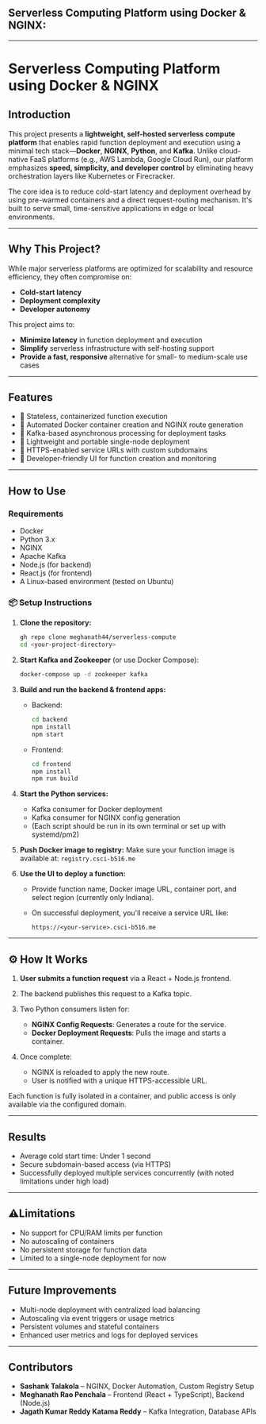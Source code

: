 ## Serverless Computing Platform using Docker & NGINX:

---

# Serverless Computing Platform using Docker & NGINX

## Introduction

This project presents a **lightweight, self-hosted serverless compute platform** that enables rapid function deployment and execution using a minimal tech stack—**Docker**, **NGINX**, **Python**, and **Kafka**. Unlike cloud-native FaaS platforms (e.g., AWS Lambda, Google Cloud Run), our platform emphasizes **speed, simplicity, and developer control** by eliminating heavy orchestration layers like Kubernetes or Firecracker.

The core idea is to reduce cold-start latency and deployment overhead by using pre-warmed containers and a direct request-routing mechanism. It's built to serve small, time-sensitive applications in edge or local environments.

---

## Why This Project?

While major serverless platforms are optimized for scalability and resource efficiency, they often compromise on:

* **Cold-start latency**
* **Deployment complexity**
* **Developer autonomy**

This project aims to:

* **Minimize latency** in function deployment and execution
* **Simplify** serverless infrastructure with self-hosting support
* **Provide a fast, responsive** alternative for small- to medium-scale use cases

---

## Features

* 🔹 Stateless, containerized function execution
* 🔹 Automated Docker container creation and NGINX route generation
* 🔹 Kafka-based asynchronous processing for deployment tasks
* 🔹 Lightweight and portable single-node deployment
* 🔹 HTTPS-enabled service URLs with custom subdomains
* 🔹 Developer-friendly UI for function creation and monitoring

---

## How to Use

### Requirements

* Docker
* Python 3.x
* NGINX
* Apache Kafka
* Node.js (for backend)
* React.js (for frontend)
* A Linux-based environment (tested on Ubuntu)

### 📦 Setup Instructions

1. **Clone the repository:**

   ```bash
   gh repo clone meghanath44/serverless-compute
   cd <your-project-directory>
   ```

2. **Start Kafka and Zookeeper** (or use Docker Compose):

   ```bash
   docker-compose up -d zookeeper kafka
   ```

3. **Build and run the backend & frontend apps:**

   * Backend:

     ```bash
     cd backend
     npm install
     npm start
     ```
   * Frontend:

     ```bash
     cd frontend
     npm install
     npm run build
     ```

4. **Start the Python services:**

   * Kafka consumer for Docker deployment
   * Kafka consumer for NGINX config generation
   * (Each script should be run in its own terminal or set up with systemd/pm2)

5. **Push Docker image to registry:**
   Make sure your function image is available at:
   `registry.csci-b516.me`

6. **Use the UI to deploy a function:**

   * Provide function name, Docker image URL, container port, and select region (currently only Indiana).
   * On successful deployment, you'll receive a service URL like:

     ```
     https://<your-service>.csci-b516.me
     ```

---

## ⚙️ How It Works

1. **User submits a function request** via a React + Node.js frontend.
2. The backend publishes this request to a Kafka topic.
3. Two Python consumers listen for:

   * **NGINX Config Requests**: Generates a route for the service.
   * **Docker Deployment Requests**: Pulls the image and starts a container.
4. Once complete:

   * NGINX is reloaded to apply the new route.
   * User is notified with a unique HTTPS-accessible URL.

Each function is fully isolated in a container, and public access is only available via the configured domain.

---

## Results

* Average cold start time: Under 1 second
* Secure subdomain-based access (via HTTPS)
* Successfully deployed multiple services concurrently (with noted limitations under high load)

---

## ⚠Limitations

* No support for CPU/RAM limits per function
* No autoscaling of containers
* No persistent storage for function data
* Limited to a single-node deployment for now

---

## Future Improvements

* Multi-node deployment with centralized load balancing
* Autoscaling via event triggers or usage metrics
* Persistent volumes and stateful containers
* Enhanced user metrics and logs for deployed services

---

## Contributors

* **Sashank Talakola** – NGINX, Docker Automation, Custom Registry Setup
* **Meghanath Rao Penchala** – Frontend (React + TypeScript), Backend (Node.js)
* **Jagath Kumar Reddy Katama Reddy** – Kafka Integration, Database APIs


